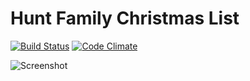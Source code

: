Hunt Family Christmas List
==========================
[![Build Status](https://secure.travis-ci.org/chrishunt/huntxmas.png)](https://secure.travis-ci.org/chrishunt/huntxmas)
[![Code Climate](https://codeclimate.com/github/chrishunt/huntxmas.png)](https://codeclimate.com/github/chrishunt/huntxmas)

![Screenshot](https://raw.github.com/chrishunt/huntxmas/master/screenshot.png)
